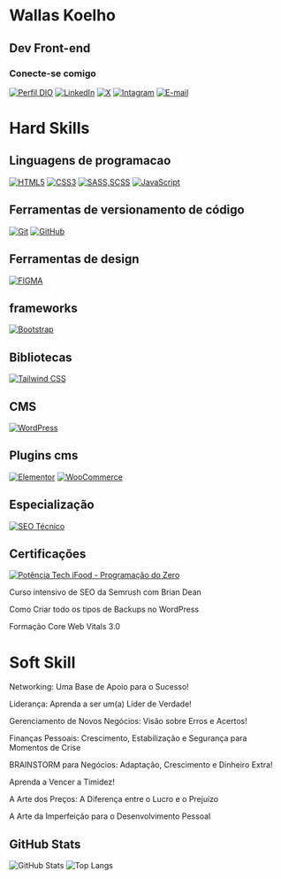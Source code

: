 
# Wallas Koelho


## Dev Front-end

### Conecte-se comigo

[![Perfil DIO](https://img.shields.io/badge/-Meu%20Perfil%20na%20DIO.ME-000?style=for-the-badge)](https://www.dio.me/users/cbw_coelho)
[![LinkedIn](https://img.shields.io/badge/-LinkedIn-30A3DC?style=for-the-badge&logo=linkedin&logoColor=fff)](https://www.linkedin.com/in/wallas-koelho/)
[![X](https://img.shields.io/badge/-twitter-000?style=for-the-badge&logo=x&logoColor=fffff)](https://twitter.com/wallaskoelho)
[![Intagram](https://img.shields.io/badge/-Instagram-DD2A7B?style=for-the-badge&logo=instagram&logoColor=fff)](https://www.instagram.com/wallaskoelho_dev/)
[![E-mail](https://img.shields.io/badge/-Email-E94D5F?style=for-the-badge&logo=gmail&logoColor=fff)](mailto:cbw.coelho@gmail.com)


# Hard Skills

## Linguagens de programacao

[![HTML5](https://img.shields.io/badge/HTML5-%23E34F26.svg?style=for-the-badge&logo=html5&logoColor=fff)](https://developer.mozilla.org/pt-BR/docs/Web/HTML)
[![CSS3](https://img.shields.io/badge/CSS3-264de4?style=for-the-badge&logo=css3&logoColor=fff)](https://developer.mozilla.org/pt-BR/docs/Web/CSS)
[![SASS,SCSS](https://img.shields.io/badge/sass/scss-cc6699?style=for-the-badge&logo=sass&logoColor=fff)](https://sass-lang.com/)
[![JavaScript](https://img.shields.io/badge/JavaScript-f0db4f?style=for-the-badge&logo=javascript&logoColor=323330
)](https://developer.mozilla.org/pt-BR/docs/Web/JavaScript)

## Ferramentas de versionamento de código
[![Git](https://img.shields.io/badge/Git-fb503b?style=for-the-badge&logo=git&logoColor=fff)](https://git-scm.com/)
[![GitHub](https://img.shields.io/badge/GitHub-171515?style=for-the-badge&logo=github&logoColor=fff)](https://github.com/wallaskoelho/)

## Ferramentas de design

[![FIGMA](https://img.shields.io/badge/figma-%23F24E1E?style=for-the-badge&logo=figma&logoColor=fff)](https://www.figma.com/)



## frameworks

[![Bootstrap](https://img.shields.io/badge/bootstrap-1A239C?style=for-the-badge&logo=bootstrap&logoColor=fff)](https://getbootstrap.com/)

## Bibliotecas

[![Tailwind CSS](https://img.shields.io/badge/Tailwind_css-38BDF8?style=for-the-badge&logo=Tailwind-css&logoColor=fff)](https://tailwindcss.com/)

## CMS

[![WordPress](https://img.shields.io/badge/WordPress-21759b?style=for-the-badge&logo=WordPress&logoColor=fff)](https://wordpress.org/)

## Plugins cms

[![Elementor](https://img.shields.io/badge/Elementor-92003B?style=for-the-badge&logo=elementor&logoColor=fff)](https://elementor.com/)
[![WooCommerce](https://img.shields.io/badge/-woocommerce-96588a?style=for-the-badge&logo=woocommerce&logoColor=fff)](https://woo.com/pt-br/woocommerce/)

## Especialização

[![SEO Técnico](https://img.shields.io/badge/seo%20tecnico-FF7F00?style=for-the-badge&logo=google&logoColor=fff)](https://developers.google.com/search/docs/crawling-indexing?hl=pt-br%2F%3Fq%3Dseo%20t%C3%A9cnico)

## Certificações

[![Potência Tech iFood - Programação do Zero](https://img.shields.io/badge/Pot%C3%AAncia%20Tech%20iFood%20%3A%20Programa%C3%A7%C3%A3o%20do%20Zero-B9242D?style=for-the-badge&logo=ifood&logoColor=fff)](https://www.dio.me/certificate/9288D589/share)

Curso intensivo de SEO da Semrush com Brian Dean

Como Criar todo os tipos de Backups no WordPress

Formação Core Web Vitals 3.0




# Soft Skill

Networking: Uma Base de Apoio para o Sucesso!

Liderança: Aprenda a ser um(a) Líder de Verdade!

Gerenciamento de Novos Negócios: Visão sobre Erros e Acertos!

Finanças Pessoais: Crescimento, Estabilização e Segurança para Momentos de Crise

BRAINSTORM para Negócios: Adaptação, Crescimento e Dinheiro Extra!

Aprenda a Vencer a Timidez!

A Arte dos Preços: A Diferença entre o Lucro e o Prejuízo

A Arte da Imperfeição para o Desenvolvimento Pessoal


## GitHub Stats

![GitHub Stats](https://github-readme-stats.vercel.app/api?username=wallaskoelho&theme=transparent&bg_color=000&border_color=30A3DC&show_icons=true&icon_color=30A3DC&title_color=E94D5F&text_color=FFF)
![Top Langs](https://github-readme-stats-git-masterrstaa-rickstaa.vercel.app/api/top-langs/?username=wallaskoelho&layout=compact&bg_color=000&border_color=30A3DC&title_color=E94D5F&text_color=FFF)

